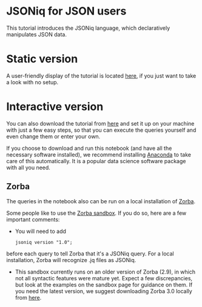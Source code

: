 # JSONiq for JSON users
This tutorial introduces the JSONiq language, which declaratively manipulates JSON data.

# Static version

A user-friendly display of the tutorial is located [here](https://nbviewer.jupyter.org/github/ghislainfourny/jsoniq-tutorial/blob/master/JSONiq-tutorial.ipynb), if you just want to take a look with no setup.

# Interactive version

You can also download the tutorial from [here](https://github.com/ghislainfourny/jsoniq-tutorial/blob/master/JSONiq-tutorial.ipynb) and set it up on your machine with just a few easy steps, so that you can execute the queries yourself and even change them or enter your own.

If you choose to download and run this notebook (and have all the necessary software installed), we recommend installing [Anaconda](https://www.anaconda.com) to take care of this automatically. It is a popular data science software package with all you need.

## Zorba

The queries in the notebook also can be run on a local installation of [Zorba](http://zorba.io).

Some people like to use the [Zorba sandbox](http://try.zorba.io). If you do so, here are a few important comments:

- You will need to add

      jsoniq version "1.0";
    
before each query to tell Zorba that it's a JSONiq query. For a local installation, Zorba will recognize .jq files as JSONiq.

- This sandbox currently runs on an older version of Zorba (2.9), in which not all syntactic features were mature yet. Expect a few discrepancies, but look at the examples on the sandbox page for guidance on them. If you need the latest version, we suggest downloading Zorba 3.0 locally from [here](https://github.com/zorba-processor/zorba/releases/tag/4.0).
